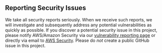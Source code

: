 ## Reporting Security Issues

We take all security reports seriously. When we receive such reports,
we will investigate and subsequently address any potential vulnerabilities as quickly as possible. If you discover a potential security issue in this project, please notify AWS/Amazon Security via our [vulnerability reporting page](http://aws.amazon.com/security/vulnerability-reporting/) or directly via email to [AWS Security](mailto:aws-security@amazon.com). Please do *not* create a public GitHub issue in this project.
